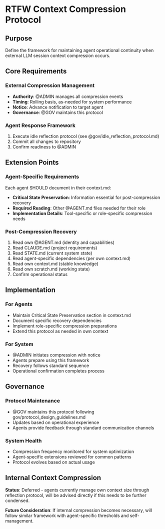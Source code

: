 # RTFW Context Compression Protocol

## Purpose

Define the framework for maintaining agent operational continuity when external LLM session context compression occurs.

## Core Requirements

### External Compression Management
- **Authority**: @ADMIN manages all compression events
- **Timing**: Rolling basis, as-needed for system performance
- **Notice**: Advance notification to target agent
- **Governance**: @GOV maintains this protocol

### Agent Response Framework
1. Execute idle reflection protocol (see @gov/idle_reflection_protocol.md)
2. Commit all changes to repository
3. Confirm readiness to @ADMIN

## Extension Points

### Agent-Specific Requirements
Each agent SHOULD document in their context.md:
- **Critical State Preservation**: Information essential for post-compression recovery
- **Required Reading**: Other @AGENT.md files needed for their role
- **Implementation Details**: Tool-specific or role-specific compression needs

### Post-Compression Recovery
1. Read own @AGENT.md (identity and capabilities)
2. Read CLAUDE.md (project requirements)
3. Read STATE.md (current system state)
4. Read agent-specific dependencies (per own context.md)
5. Read own context.md (stable knowledge)
6. Read own scratch.md (working state)
7. Confirm operational status

## Implementation

### For Agents
- Maintain Critical State Preservation section in context.md
- Document specific recovery dependencies
- Implement role-specific compression preparations
- Extend this protocol as needed in own context

### For System
- @ADMIN initiates compression with notice
- Agents prepare using this framework
- Recovery follows standard sequence
- Operational confirmation completes process

## Governance

### Protocol Maintenance
- @GOV maintains this protocol following gov/protocol_design_guidelines.md
- Updates based on operational experience
- Agents provide feedback through standard communication channels

### System Health
- Compression frequency monitored for system optimization
- Agent-specific extensions reviewed for common patterns
- Protocol evolves based on actual usage

## Internal Context Compression

**Status**: Deferred - agents currently manage own context size through reflection protocol, will be advised directly if this needs to be further condensed.

**Future Consideration**: If internal compression becomes necessary, will follow similar framework with agent-specific thresholds and self-management.
